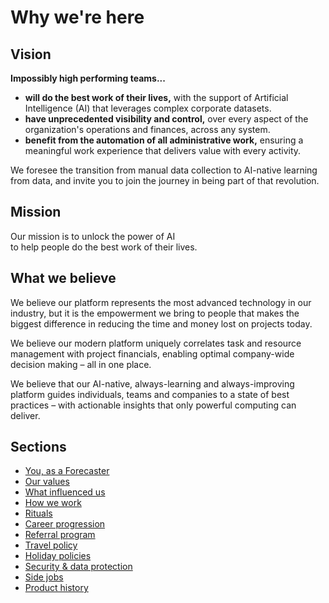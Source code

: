 # Why we're here

## Vision

**Impossibly high performing teams...**

* **will do the best work of their lives,** with the support of Artificial Intelligence (AI) that leverages complex corporate datasets.
* **have unprecedented visibility and control,** over every aspect of the organization's operations and finances, across any system.
* **benefit from the automation of all administrative work,** ensuring a meaningful work experience that delivers value with every activity.

We foresee the transition from manual data collection to AI-native learning from data, and invite you to join the journey in being part of that revolution.

## Mission
Our mission is to unlock the power of AI <br />
to help people do the best work of their lives.


## What we believe

We believe our platform represents the most advanced technology in our industry, but it is the empowerment we bring to people that makes the biggest difference in reducing the time and money lost on projects today.

We believe our modern platform uniquely correlates task and resource management with project financials, enabling optimal company-wide decision making – all in one place.

We believe that our AI-native, always-learning and always-improving platform guides individuals, teams and companies to a state of best practices – with actionable insights that only powerful computing can deliver.

## Sections
* [You, as a Forecaster](you-as-a-forecaster.md)
* [Our values](our-values.md)
* [What influenced us](what-influenced-us.md)
* [How we work](how-we-work.md)
* [Rituals](rituals.md)
* [Career progression](career-progression.md)
* [Referral program](referral-program.md)
* [Travel policy](travel-policy.md)
* [Holiday policies](holiday-policies.md)
* [Security & data protection](security-data-protection.md)
* [Side jobs](side-jobs.md)
* [Product history](product-history.md)
